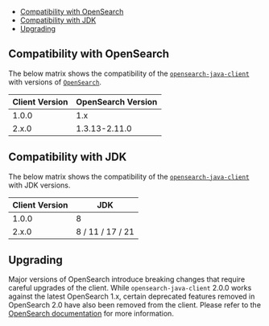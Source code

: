 - [Compatibility with OpenSearch](#compatibility-with-opensearch)
- [Compatibility with JDK](#compatibility-with-jdk)
- [Upgrading](#upgrading)

## Compatibility with OpenSearch

The below matrix shows the compatibility of the [`opensearch-java-client`](https://search.maven.org/artifact/org.opensearch.client/opensearch-java) with versions of [`OpenSearch`](https://opensearch.org/downloads.html#opensearch).

| Client Version | OpenSearch Version |
|----------------|--------------------|
| 1.0.0          | 1.x                |
| 2.x.0          | 1.3.13-2.11.0      |


## Compatibility with JDK

The below matrix shows the compatibility of the [`opensearch-java-client`](https://search.maven.org/artifact/org.opensearch.client/opensearch-java) with JDK versions.

| Client Version | JDK                |
|----------------|--------------------|
| 1.0.0          | 8                  |
| 2.x.0          | 8 / 11 / 17 / 21   |

## Upgrading

Major versions of OpenSearch introduce breaking changes that require careful upgrades of the client. While `opensearch-java-client` 2.0.0 works against the latest OpenSearch 1.x, certain deprecated features removed in OpenSearch 2.0 have also been removed from the client. Please refer to the [OpenSearch documentation](https://opensearch.org/docs/latest/clients/index/) for more information.